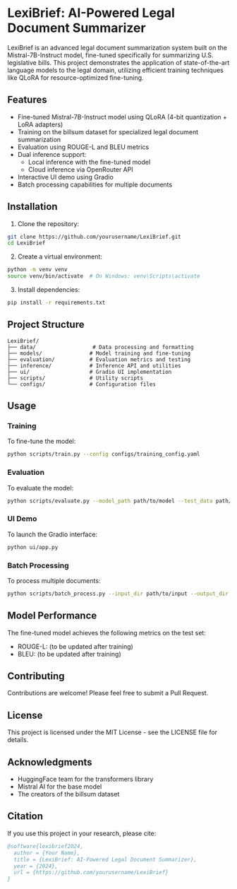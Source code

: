 # LexiBrief: AI-Powered Legal Document Summarizer

LexiBrief is an advanced legal document summarization system built on the Mistral-7B-Instruct model, fine-tuned specifically for summarizing U.S. legislative bills. This project demonstrates the application of state-of-the-art language models to the legal domain, utilizing efficient training techniques like QLoRA for resource-optimized fine-tuning.

## Features

- Fine-tuned Mistral-7B-Instruct model using QLoRA (4-bit quantization + LoRA adapters)
- Training on the billsum dataset for specialized legal document summarization
- Evaluation using ROUGE-L and BLEU metrics
- Dual inference support:
  - Local inference with the fine-tuned model
  - Cloud inference via OpenRouter API
- Interactive UI demo using Gradio
- Batch processing capabilities for multiple documents

## Installation

1. Clone the repository:
```bash
git clone https://github.com/yourusername/LexiBrief.git
cd LexiBrief
```

2. Create a virtual environment:
```bash
python -m venv venv
source venv/bin/activate  # On Windows: venv\Scripts\activate
```

3. Install dependencies:
```bash
pip install -r requirements.txt
```

## Project Structure  

```
LexiBrief/
├── data/                  # Data processing and formatting
├── models/               # Model training and fine-tuning
├── evaluation/           # Evaluation metrics and testing
├── inference/            # Inference API and utilities
├── ui/                   # Gradio UI implementation
├── scripts/              # Utility scripts
└── configs/              # Configuration files
```

## Usage

### Training

To fine-tune the model:
```bash
python scripts/train.py --config configs/training_config.yaml
```

### Evaluation

To evaluate the model:
```bash
python scripts/evaluate.py --model_path path/to/model --test_data path/to/test_data
```

### UI Demo

To launch the Gradio interface:
```bash
python ui/app.py
```

### Batch Processing

To process multiple documents:
```bash
python scripts/batch_process.py --input_dir path/to/input --output_dir path/to/output
```

## Model Performance

The fine-tuned model achieves the following metrics on the test set:
- ROUGE-L: (to be updated after training)
- BLEU: (to be updated after training)

## Contributing

Contributions are welcome! Please feel free to submit a Pull Request.

## License

This project is licensed under the MIT License - see the LICENSE file for details.

## Acknowledgments

- HuggingFace team for the transformers library
- Mistral AI for the base model
- The creators of the billsum dataset

## Citation

If you use this project in your research, please cite:

```bibtex
@software{lexibrief2024,
  author = {Your Name},
  title = {LexiBrief: AI-Powered Legal Document Summarizer},
  year = {2024},
  url = {https://github.com/yourusername/LexiBrief}
}
``` 